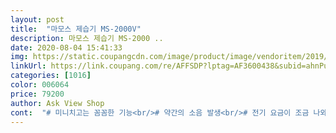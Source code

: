 ```yaml
---
layout: post 
title:  "마모스 제습기 MS-2000V" 
description: 마모스 제습기 MS-2000 ..
date: 2020-08-04 15:41:33 
img: https://static.coupangcdn.com/image/product/image/vendoritem/2019/03/06/3152057950/5b6a6a7e-12d7-47a5-9642-b841f88a3fb4.jpg 
linkUrl: https://link.coupang.com/re/AFFSDP?lptag=AF3600438&subid=ahnPublicAsk&pageKey=185295769&itemId=529988118&vendorItemId=3152057950&traceid=V0-113-d5a6f3c2e10ad19a 
categories: [1016] 
color: 006064 
price: 79200 
author: Ask View Shop 
cont:  "# 미니치고는 꼼꼼한 기능<br/># 약간의 소음 발생<br/># 전기 요금이 조금 나와요<br/><br/> -<br/> -<br/> -<br/> - 장단점 후기 <br/> -<br/><br/> -<br/> -<br/>19.<br/>11.<br/>10 추가후기<br/>2프로 올라갔네요<br/>3일 사용하고 후기<br/>가습기는 많이 들어봤는데 제습기는 또 첨이네요!ㅋㅋ신기해라<br/>감사합니당ㅎㅎ<br/>검색해보다가 제습기라는걸 처음 알게되서 바로 쿠팡에 제습기를 검색해보았죠ㅋㅋ<br/>결론부터 말씀드리면 2평정도에서 빨래 가득 넣고 말렸는데 쉰내나지 않고 잘 말렸습니다<br/>괜히 습하면 곰팡이나 빨래같은거 신경쓰이잖아요... <br/>ㅠㅠ<br/>구매하시는데 참고하세요!<br/>그뒤론 전기세를 걱정하면서 사는데 요건 전기세가 얼마 안나오더라구요!<br/>그래서 걱정이 이만저만이 아니었죠... <br/><br/>그래서!! 비오는날 베란다에 나가보았습니다<br/>그렇게 큰 제품은 필요하지도 않을 뿐더러 너무 투머치할수도 있으니깐요!<br/>근!!데!!<br/>근데.<br/>.<br/><br/>다른 너무 큰 제품들은 샀다가는 집에 제습기밖에 못놔둘거같아서 미니로 구매했어요ㅋㅋ<br/>다행이죠<br/>덕분에 물이 넘쳐서 홍수날일은... <br/>없을듯ㅋㅋ<br/>때마침 비도 왔고 딱좋은 시기였기에 실험을 해봤죠<br/>마침 빨래도 아침에 넗어두었고 습하진 않았지만 이정도면 빨래도 안마르겠다싶었죠<br/>물은떨어지는데 물만떨어지는거다 하는 글들이 있어서<br/>물이 다 차면 기계가 감지를 해서 작동중지되면서 색깔이 변하더라구요!<br/>물이 막 생기는게 정말 신기해요ㅋㅋ 방이 평소보다 습하지 않고 쾌적해졌어요<br/>미니라서 그런걸까요? 전기요금 폭탄안맞아서 맘놓고 쓸수있어서 좋아요<br/>방안에서 상시틀기엔 소음이 다소있습니다.<br/> 하지만 저처럼 빨래 말릴때 사용하시면 여름철에 도움이 될거라 여겨집니다.<br/><br/>방은 눈으로 쭉쭉 떨어지는게 보였어요<br/>비오는 날 방안은 나쁘지않았어요<br/>빨래 습할 때 말리면 쉰내나는거 방지할려고 구입했습니다.<br/><br/>사고 2일 후 비가와서 보조베란다에서 테스트했습니다.<br/> 보시는것과같이 습도는 드라마하게 떨어지지는 않지만 빨래는 잘말렸습니다.<br/> 물론 물통에 물도 찼구여.<br/> 2<br/> -3평기준 빨래가 가득찼을기준, 습도가 아래로 향한다는것을 고려했을 때 맨 아래에 제습기 가동시 10<br/> -12시간정도 켜 두어야지 건조가 완료됩니다.<br/> 습도계 사진은 가동 7시간 후 사진입니다.<br/> 여전히 습도는 높았지만 빨래는 건조가 잘 되고있었습니다<br/>사진에 어둡게 나온건 비오는 날 베란다에서 찍은겁니다<br/>삶의 질을 향상시키는데에 이만한거 없어요ㅠㅠ<br/>생각을 좀 해 봐야겠지만 지금 방 습도는 56퍼 네요;;<br/>소리에 예민하신 분들은 잠잘때만 좀 멀리에 두시는걸 추천해요!<br/>솔직한 후기!! 장단점 적어놨어용<br/>시간텀은 가지고 습도계 까지 사가며 눈으로 확인하고자 보았어요<br/>십만원더주고 큰걸살까 싶기도한데<br/>십만원더주고 큰걸살까 싶은 생각이였는데<br/>아니 장마철에 쓸거잖아요!!<br/>아무래도 장마철엔좀 어렵지않을까 싶기도하고<br/>아직은 고민이예요<br/>암튼 이번에 혼자 자취를 하게되어서 들뜬마음으로 이사를 왔는데 집이 너무 습한거에요<br/>어?<br/>어제 받아서 한번 작동시켜봤는데 대박이에요!!<br/>엄청 큰 소음은 아니지만 작동하는 소리가 아주 작지는 않아요ㅠㅜ<br/>올 여름 잘 사용했습니다.<br/><br/>옷방에 장마철엔 장난아니겠다 싶어서요<br/>원룸인데도 멀리 놔두니까 그렇게 시끄럽진 않더라구요!<br/>이거랑은 좀 다른 얘기지만... <br/> 예전에 히터 비슷한걸 샀었는데 그걸로 요금 폭탄맞아서ㅠㅠ<br/>이정도면 괜찮게 쓸려나 했지만<br/>이젠 겨울이라 건조해져서 창고행이지만, 내년에도 함께하겠죠?ㅋㅋㅋ<br/>저같이 원룸살거나 방에서 간편하게 사용하실 분들에게 정말 유용할 제품이에요!<br/>저는 이번에 제습기라는걸 처음 알았어요ㅋㅋ.<br/>.<br/><br/>저는 정말 대!만!족!이었는데 그래도 구매하실 분들을 위해 장단점 적어놓으려구요ㅎㅎ<br/>전 이정도로 생각해봤구요 갠적으로는 오래쓸수있을거같아요!!!<br/>중소기업 제품이라 금방 망가질까봐 걱정했는데 험하게 굴려도 돌쇠처럼 탄탄하네요.<br/><br/>지금같은 날씨에는 다른분들은 습한걸 못느끼시겠지만 여름 되기전 꼭!! 구매하세요!!<br/>침대하나 딱 들어가면 공간없을 만큼 작은방이라 이게 성능이좋은지도 모르겠고.<br/>.<br/><br/>흠.<br/>.<br/><br/>＃크기가 작아서 간편함<br/>" 
---
```

